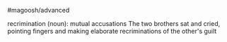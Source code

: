 #magoosh/advanced

recrimination (noun): mutual accusations 
The two brothers sat and cried, pointing fingers and making elaborate recriminations of the other's guilt 
